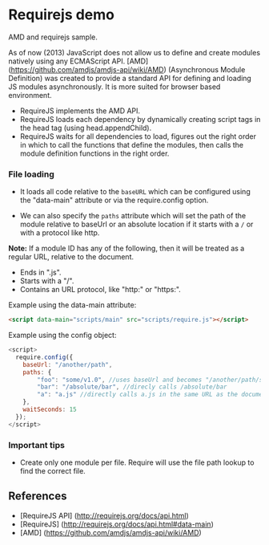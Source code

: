 Requirejs demo
==============

AMD and requirejs sample.

As of now (2013) JavaScript does not allow us to define and create modules natively using any ECMAScript API.
[AMD] (https://github.com/amdjs/amdjs-api/wiki/AMD) (Asynchronous Module Definition) was created to provide a standard API 
for defining and loading JS modules asynchronously. It is more suited for browser based environment.

* RequireJS implements the AMD API.
* RequireJS loads each dependency by dynamically creating script tags in the head tag (using head.appendChild).
* RequireJS waits for all dependencies to load, figures out the right order in which to call the functions that define the modules, then calls the module definition functions in the right order.

### File loading

* It loads all code relative to the ```baseURL``` which can be configured using the "data-main" attribute or via the require.config option.

* We can also specify the ```paths``` attribute which will set the path of the module relative to baseUrl or an absolute location if it starts with a ```/``` or with a protocol like http.

__Note:__ If a module ID has any of the following, then it will be treated as a regular URL, relative to the document.

* Ends in ".js".
* Starts with a "/".
* Contains an URL protocol, like "http:" or "https:".


Example using the data-main attribute:

```html
<script data-main="scripts/main" src="scripts/require.js"></script>
```

Example using the config object:

```js
<script>
  require.config({
    baseUrl: "/another/path",
    paths: {
        "foo": "some/v1.0", //uses baseUrl and becomes "/another/path/some/v1.0"
        "bar": "/absolute/bar", //direcly calls /absolute/bar
        "a": "a.js" //directly calls a.js in the same URL as the document
    },
    waitSeconds: 15
  });
</script>
```
### Important tips

* Create only one module per file. Require will use the file path lookup to find the correct file.

## References

* [RequireJS API] (http://requirejs.org/docs/api.html)
* [RequireJS] (http://requirejs.org/docs/api.html#data-main)
* [AMD] (https://github.com/amdjs/amdjs-api/wiki/AMD)
